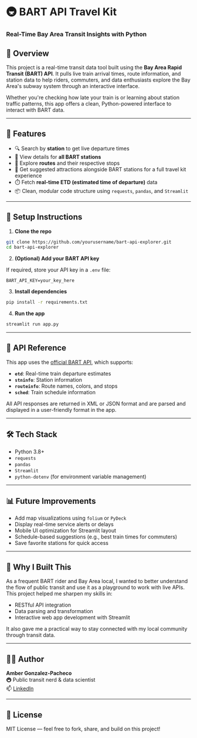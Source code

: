# 🚇 BART API Travel Kit 
### Real-Time Bay Area Transit Insights with Python

## 📌 Overview

This project is a real-time transit data tool built using the **Bay Area Rapid Transit (BART) API**. It pulls live train arrival times, route information, and station data to help riders, commuters, and data enthusiasts explore the Bay Area's subway system through an interactive interface.

Whether you're checking how late your train is or learning about station traffic patterns, this app offers a clean, Python-powered interface to interact with BART data.

---

## 🔧 Features

- 🔍 Search by **station** to get live departure times  
- 📍 View details for **all BART stations**  
- 🚉 Explore **routes** and their respective stops  
- 🌉 Get suggested attractions alongside BART stations for a full travel kit experience
- ⏱️ Fetch **real-time ETD (estimated time of departure)** data  
- 📦 Clean, modular code structure using `requests`, `pandas`, and `Streamlit`

---

## 🚀 Setup Instructions

1. **Clone the repo**

```bash
git clone https://github.com/yourusername/bart-api-explorer.git
cd bart-api-explorer
```

2. **(Optional) Add your BART API key**

If required, store your API key in a `.env` file:

```
BART_API_KEY=your_key_here
```

3. **Install dependencies**

```bash
pip install -r requirements.txt
```

4. **Run the app**

```bash
streamlit run app.py
```

---

## 📡 API Reference

This app uses the [official BART API](https://api.bart.gov/docs/overview/index.aspx), which supports:

- **`etd`**: Real-time train departure estimates  
- **`stninfo`**: Station information  
- **`routeinfo`**: Route names, colors, and stops  
- **`sched`**: Train schedule information  

All API responses are returned in XML or JSON format and are parsed and displayed in a user-friendly format in the app.

---

## 🛠️ Tech Stack

- Python 3.8+
- `requests`
- `pandas`
- `Streamlit`
- `python-dotenv` (for environment variable management)

---

## 📊 Future Improvements

- Add map visualizations using `folium` or `PyDeck`
- Display real-time service alerts or delays
- Mobile UI optimization for Streamlit layout
- Schedule-based suggestions (e.g., best train times for commuters)
- Save favorite stations for quick access

---

## 🧠 Why I Built This

As a frequent BART rider and Bay Area local, I wanted to better understand the flow of public transit and use it as a playground to work with live APIs. This project helped me sharpen my skills in:

- RESTful API integration
- Data parsing and transformation
- Interactive web app development with Streamlit

It also gave me a practical way to stay connected with my local community through transit data.

---

## 🙋‍♀️ Author

**Amber Gonzalez-Pacheco**  
🚇 Public transit nerd & data scientist  
📫 [LinkedIn](https://www.linkedin.com/in/amber-gonzalez-pacheco)

---

## 📝 License

MIT License — feel free to fork, share, and build on this project!
